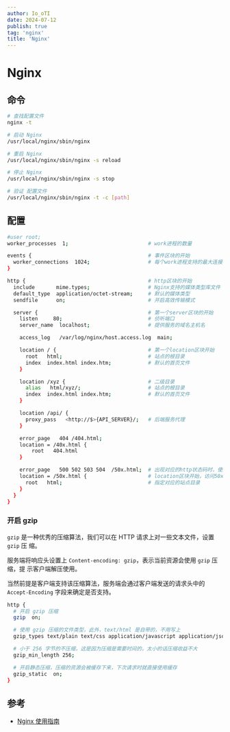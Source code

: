 ```yaml
---
author: Io_oTI
date: 2024-07-12
publish: true
tag: 'nginx'
title: 'Nginx'
---
```


# Nginx

## 命令

```bash
# 查找配置文件
nginx -t

# 启动 Nginx
/usr/local/nginx/sbin/nginx

# 重启 Nginx
/usr/local/nginx/sbin/nginx -s reload

# 停止 Nginx
/usr/local/nginx/sbin/nginx -s stop

# 验证 配置文件
/usr/local/nginx/sbin/nginx -t -c [path]
```

## 配置

```bash
#user root;
worker_processes  1;                          # work进程的数量

events {                                      # 事件区块的开始
  worker_connections  1024;                   # 每个work进程支持的最大连接数
}

http {                                        # http区块的开始
  include       mime.types;                   # Nginx支持的媒体类型库文件
  default_type  application/octet-stream;     # 默认的媒体类型
  sendfile      on;                           # 开启高效传输模式

  server {                                    # 第一个server区块的开始
    listen     80;                            # 侦听端口
    server_name  localhost;                   # 提供服务的域名主机名

    access_log 	 /var/log/nginx/host.access.log  main;

    location / {                              # 第一个location区块开始
      root   html;                            # 站点的根目录
      index  index.html index.htm;            # 默认的首页文件
    }

    location /xyz {                           # 二级目录
      alias   html/xyz/;                      # 站点的根目录
      index  index.html index.htm;            # 默认的首页文件
    }

    location /api/ {
      proxy_pass   <http://$>{API_SERVER}/;   # 后端服务代理
    }

    error_page   404 /404.html;
    location = /40x.html {
        root   404.html
    }

    error_page   500 502 503 504  /50x.html;  # 出现对应的http状态码时，使用50x.html回应客户
    location = /50x.html {                    # location区块开始，访问50x.html
      root   html;                            # 指定对应的站点目录
    }
  }
}
```

### 开启 gzip

`gzip` 是一种优秀的压缩算法，我们可以在 HTTP 请求上对一些文本文件，设置 `gzip` 压
缩。

服务端将响应头设置上 `Content-encoding: gzip`，表示当前资源会使用 `gzip` 压缩，提
示客户端解压使用。

当然前提是客户端支持该压缩算法，服务端会通过客户端发送的请求头中的 `Accept-Encoding` 字段来确定是否支持。

```bash
http {
  # 开启 gzip 压缩
  gzip  on;

  # 使用 gzip 压缩的文件类型，此外，text/html 是自带的，不用写上
  gzip_types text/plain text/css application/javascript application/json text/xml application/xml application/xml+rss;

  # 小于 256 字节的不压缩，这是因为压缩是需要时间的，太小的话压缩收益不大
  gzip_min_length 256;

  # 开启静态压缩，压缩的资源会被缓存下来，下次请求时就直接使用缓存
  gzip_static  on;
}
```

## 参考

- [Nginx 使用指南](https://www.notion.so/Nginx-0925a3f551934ddfb4c4d08a7e6fca60?pvs=21)
